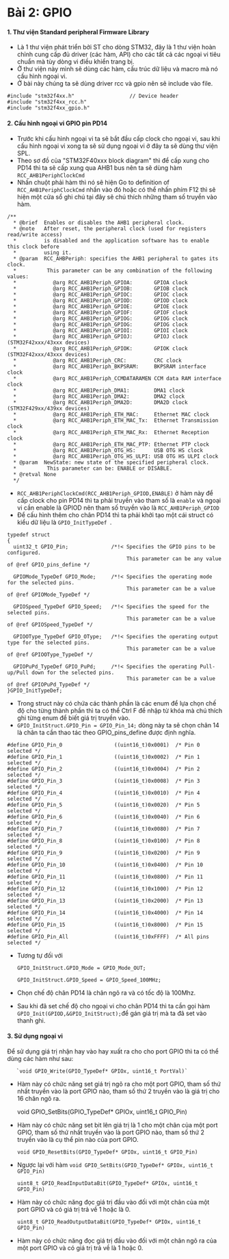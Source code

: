 
# Bài 2: GPIO
#### 1. Thư viện Standard peripheral Firmware Library
- Là 1 thư viện phát triển bởi ST cho dòng STM32, đây là 1 thư viện hoàn chỉnh cung cấp đủ driver (các hàm, API) cho các tất cả các ngoại vi tiêu chuẩn mà tùy dòng vi điều khiển trang bị. 
- Ở thư viện này mình sẽ dùng các hàm, cấu trúc dữ liệu và macro mà nó cấu hình ngoại vi.
- Ở bài này chúng ta sẽ dùng driver rcc và gpio nên sẽ include vào file.
```
#include "stm32f4xx.h"                  // Device header
#include "stm32f4xx_rcc.h"
#include "stm32f4xx_gpio.h"
```
#### 2. Cấu hình ngoại vi GPIO pin PD14
-  Trước khi cấu hình ngoại vi ta sẽ bắt đầu cấp clock cho ngoại vi, sau khi cấu hình ngoại vi xong ta sẽ sử dụng ngoại vi ở đây ta sẽ dùng thư viện SPL.
-  Theo sơ đồ của "STM32F40xxx block diagram" thì để cấp xung cho PD14 thì ta sẽ cấp xung qua AHB1 bus nên ta sẽ dùng hàm `RCC_AHB1PeriphClockCmd`
- Nhấn chuột phải hàm thì nó sẽ hiện Go to definition of `RCC_AHB1PeriphClockCmd` nhấn vào đó hoặc có thể nhấn phím F12 thì sẽ hiện một cửa sổ ghi chú tại đây sẽ chú thích những tham số truyền vào hàm.
```
/**
  * @brief  Enables or disables the AHB1 peripheral clock.
  * @note   After reset, the peripheral clock (used for registers read/write access)
  *         is disabled and the application software has to enable this clock before 
  *         using it.   
  * @param  RCC_AHBPeriph: specifies the AHB1 peripheral to gates its clock.
  *          This parameter can be any combination of the following values:
  *            @arg RCC_AHB1Periph_GPIOA:       GPIOA clock
  *            @arg RCC_AHB1Periph_GPIOB:       GPIOB clock 
  *            @arg RCC_AHB1Periph_GPIOC:       GPIOC clock
  *            @arg RCC_AHB1Periph_GPIOD:       GPIOD clock
  *            @arg RCC_AHB1Periph_GPIOE:       GPIOE clock
  *            @arg RCC_AHB1Periph_GPIOF:       GPIOF clock
  *            @arg RCC_AHB1Periph_GPIOG:       GPIOG clock
  *            @arg RCC_AHB1Periph_GPIOG:       GPIOG clock
  *            @arg RCC_AHB1Periph_GPIOI:       GPIOI clock
  *            @arg RCC_AHB1Periph_GPIOJ:       GPIOJ clock (STM32F42xxx/43xxx devices) 
  *            @arg RCC_AHB1Periph_GPIOK:       GPIOK clock (STM32F42xxx/43xxx devices)  
  *            @arg RCC_AHB1Periph_CRC:         CRC clock
  *            @arg RCC_AHB1Periph_BKPSRAM:     BKPSRAM interface clock
  *            @arg RCC_AHB1Periph_CCMDATARAMEN CCM data RAM interface clock
  *            @arg RCC_AHB1Periph_DMA1:        DMA1 clock
  *            @arg RCC_AHB1Periph_DMA2:        DMA2 clock
  *            @arg RCC_AHB1Periph_DMA2D:       DMA2D clock (STM32F429xx/439xx devices)  
  *            @arg RCC_AHB1Periph_ETH_MAC:     Ethernet MAC clock
  *            @arg RCC_AHB1Periph_ETH_MAC_Tx:  Ethernet Transmission clock
  *            @arg RCC_AHB1Periph_ETH_MAC_Rx:  Ethernet Reception clock
  *            @arg RCC_AHB1Periph_ETH_MAC_PTP: Ethernet PTP clock
  *            @arg RCC_AHB1Periph_OTG_HS:      USB OTG HS clock
  *            @arg RCC_AHB1Periph_OTG_HS_ULPI: USB OTG HS ULPI clock
  * @param  NewState: new state of the specified peripheral clock.
  *          This parameter can be: ENABLE or DISABLE.
  * @retval None
  */
  ```
- `RCC_AHB1PeriphClockCmd(RCC_AHB1Periph_GPIOD,ENABLE)` ở hàm này để cấp clock cho pin PD14 thì ta phải truyền vào tham số là `enable` và ngoại vi cần enable là GPIOD nên tham số truyền vào là `RCC_AHB1Periph_GPIOD`
- Để cấu hình thêm cho chân PD14 thì ta phải khởi tạo một cái struct có kiểu dữ liệu là `GPIO_InitTypeDef `.
```
typedef struct
{
  uint32_t GPIO_Pin;              /*!< Specifies the GPIO pins to be configured.
                                       This parameter can be any value of @ref GPIO_pins_define */

  GPIOMode_TypeDef GPIO_Mode;     /*!< Specifies the operating mode for the selected pins.
                                       This parameter can be a value of @ref GPIOMode_TypeDef */

  GPIOSpeed_TypeDef GPIO_Speed;   /*!< Specifies the speed for the selected pins.
                                       This parameter can be a value of @ref GPIOSpeed_TypeDef */

  GPIOOType_TypeDef GPIO_OType;   /*!< Specifies the operating output type for the selected pins.
                                       This parameter can be a value of @ref GPIOOType_TypeDef */

  GPIOPuPd_TypeDef GPIO_PuPd;     /*!< Specifies the operating Pull-up/Pull down for the selected pins.
                                       This parameter can be a value of @ref GPIOPuPd_TypeDef */
}GPIO_InitTypeDef;
```
- Trong struct này có chứa các thành phần là các enum để lựa chọn chế độ cho từng thành phần thì ta có thể Ctrl F để nhập từ khóa mà chú thích ghi từng enum để biết giá trị truyền vào.
- `GPIO_InitStruct.GPIO_Pin = GPIO_Pin_14;` dòng này ta sẽ chọn chân 14 là chân ta cần thao tác theo GPIO_pins_define được định nghĩa.
```
#define GPIO_Pin_0                 ((uint16_t)0x0001)  /* Pin 0 selected */
#define GPIO_Pin_1                 ((uint16_t)0x0002)  /* Pin 1 selected */
#define GPIO_Pin_2                 ((uint16_t)0x0004)  /* Pin 2 selected */
#define GPIO_Pin_3                 ((uint16_t)0x0008)  /* Pin 3 selected */
#define GPIO_Pin_4                 ((uint16_t)0x0010)  /* Pin 4 selected */
#define GPIO_Pin_5                 ((uint16_t)0x0020)  /* Pin 5 selected */
#define GPIO_Pin_6                 ((uint16_t)0x0040)  /* Pin 6 selected */
#define GPIO_Pin_7                 ((uint16_t)0x0080)  /* Pin 7 selected */
#define GPIO_Pin_8                 ((uint16_t)0x0100)  /* Pin 8 selected */
#define GPIO_Pin_9                 ((uint16_t)0x0200)  /* Pin 9 selected */
#define GPIO_Pin_10                ((uint16_t)0x0400)  /* Pin 10 selected */
#define GPIO_Pin_11                ((uint16_t)0x0800)  /* Pin 11 selected */
#define GPIO_Pin_12                ((uint16_t)0x1000)  /* Pin 12 selected */
#define GPIO_Pin_13                ((uint16_t)0x2000)  /* Pin 13 selected */
#define GPIO_Pin_14                ((uint16_t)0x4000)  /* Pin 14 selected */
#define GPIO_Pin_15                ((uint16_t)0x8000)  /* Pin 15 selected */
#define GPIO_Pin_All               ((uint16_t)0xFFFF)  /* All pins selected */
```
- Tương tự đối với 

 	`GPIO_InitStruct.GPIO_Mode = GPIO_Mode_OUT;`

	 `GPIO_InitStruct.GPIO_Speed = GPIO_Speed_100MHz;`

- Chọn chế độ chân PD14 là chân ngõ ra và có tốc độ là 100Mhz.
- Sau khi đã set chế độ cho ngoại vi cho chân PD14 thì ta cần gọi hàm `GPIO_Init(GPIOD,&GPIO_InitStruct);`để gán giá trị mà ta đã set vào thanh ghi.
#### 3. Sử dụng ngoại vi
Để sử dụng giá trị nhận hay vào hay xuất ra cho cho port GPIO thì ta có thể dùng các hàm như sau:

	   `void GPIO_Write(GPIO_TypeDef* GPIOx, uint16_t PortVal)`

- Hàm này có chức năng set giá trị ngõ ra cho một port GPIO, tham số thứ nhất truyền vào là port GPIO nào, tham số thứ 2 truyền vào là giá trị cho 16 chân ngõ ra.
  

	void GPIO_SetBits(GPIO_TypeDef* GPIOx, uint16_t GPIO_Pin)

- Hàm này có chức năng set bit lên giá trị là 1 cho một chân của một port GPIO, tham số thứ nhất truyền vào là port GPIO nào, tham số thứ 2 truyền vào là cụ thể pin nào của port GPIO.

  `void GPIO_ResetBits(GPIO_TypeDef* GPIOx, uint16_t GPIO_Pin)`

- Ngược lại với hàm `void GPIO_SetBits(GPIO_TypeDef* GPIOx, uint16_t GPIO_Pin)`
	 
	`uint8_t GPIO_ReadInputDataBit(GPIO_TypeDef* GPIOx, uint16_t GPIO_Pin)`

- Hàm này có chức năng đọc giá trị đầu vào đối với một chân của một port GPIO và có giá trị trả về 1 hoặc là 0.

	`uint8_t GPIO_ReadOutputDataBit(GPIO_TypeDef* GPIOx, uint16_t GPIO_Pin)`

- Hàm này có chức năng đọc giá trị đầu vào đối với một chân ngõ ra của một port GPIO và có giá trị trả về là 1 hoặc 0.
